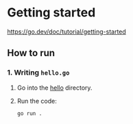# Getting started

https://go.dev/doc/tutorial/getting-started

## How to run

### 1. Writing `hello.go`

1. Go into the [hello](./hello/) directory.
2. Run the code:

    ```bash
    go run .
    ```